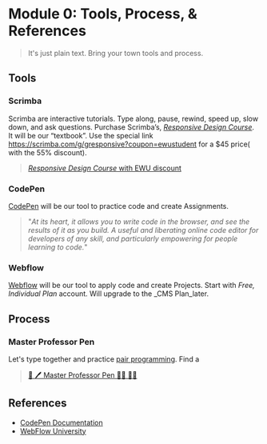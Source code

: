 # Module 0: Tools, Process, & References

> It's just plain text. Bring your town tools and process.

## Tools
### Scrimba
Scrimba are interactive tutorials. Type along, pause, rewind, speed up, slow down, and ask questions. Purchase Scrimba’s, [_Responsive Design Course_](https://scrimba.com/g/gresponsive?coupon=ewustudent ). It will be our “textbook”. Use the special link https://scrimba.com/g/gresponsive?coupon=ewustudent for a $45 price( with the 55% discount).

> [_Responsive Design Course_ with EWU discount](https://scrimba.com/g/gresponsive?coupon=ewustudent)


### CodePen
[CodePen](https://codepen.io/) will be our tool to practice code and create Assignments. 

> "_At its heart, it allows you to write code in the browser, and see the results of it as you build. A useful and liberating online code editor for developers of any skill, and particularly empowering for people learning to code._"

### Webflow
[Webflow](https://webflow.com/pricing) will be our tool to apply code and create Projects. Start with *Free, Individual Plan* account. Will upgrade to the _CMS Plan_later.



## Process
### Master Professor Pen
Let's type together and practice [pair programming](https://en.wikipedia.org/wiki/Pair_programming). Find a

> [👔 🖊️ Master Professor Pen 👩‍💻 👨‍💻](https://codepen.io/manikoth/professor/YzKmRXx)



## References
* [CodePen Documentation](https://blog.codepen.io/documentation/)
* [WebFlow University](https://university.webflow.com/)